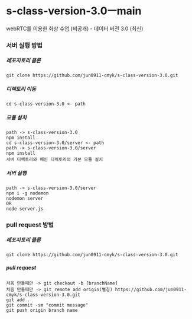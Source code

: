 # s-class-version-3.0ㅡmain
webRTC를 이용한 화상 수업 (비공개) - 데이터 버전 3.0 (최신)

### 서버 실행 방법
##### 레포지토리 클론
    git clone https://github.com/jun0911-cmyk/s-class-version-3.0.git
##### 디렉토리 이동
    cd s-class-version-3.0 <- path
##### 모듈 설치
    path -> s-class-version-3.0 
    npm install
    cd s-class-version-3.0/server <- path
    path -> s-class-version-3.0/server
    npm install
    서버 디렉토리와 메인 디렉토리의 기본 모듈 설치
##### 서버 실행
    path -> s-class-version-3.0/server
    npm i -g nodemon
    nodemon server
    OR
    node server.js

### pull request 방법
##### 레포지토리 클론
    git clone https://github.com/jun0911-cmyk/s-class-version-3.0.git
##### pull request
    처음 만들때만 -> git checkout -b [branchName]
    처음 만들때만 -> git remote add origin(별칭) https://github.com/jun0911-cmyk/s-class-version-3.0.git
    git add .
    git commit -sm "commit message"
    git push origin branch name
